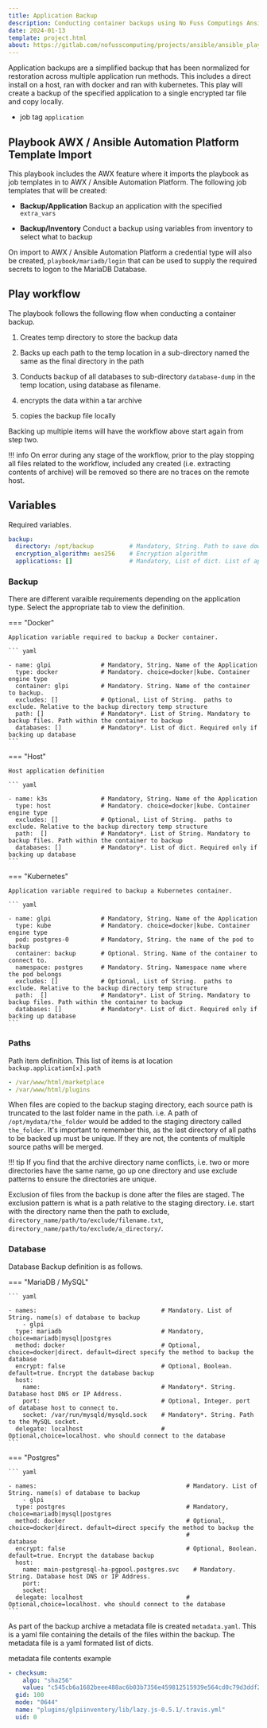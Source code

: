 ```yaml
---
title: Application Backup
description: Conducting container backups using No Fuss Computings Ansible playbooks
date: 2024-01-13
template: project.html
about: https://gitlab.com/nofusscomputing/projects/ansible/ansible_playbooks
---
```


Application backups are a simplified backup that has been normalized for restoration across multiple application run methods. This includes a direct install on a host, ran with docker and ran with kubernetes. This play will create a backup of the specified application to a single encrypted tar file and copy locally.

- job tag `application`


## Playbook AWX / Ansible Automation Platform Template Import

This playbook includes the AWX feature where it imports the playbook as job templates in to AWX / Ansible Automation Platform. The following job templates that will be created:

- **Backup/Application** Backup an application with the specified `extra_vars`

- **Backup/Inventory** Conduct a backup using variables from inventory to select what to backup

On import to AWX / Ansible Automation Platform a credential type will also be created, `playbook/mariadb/login` that can be used to supply the required secrets to logon to the MariaDB Database.


## Play workflow

The playbook follows the following flow when conducting a container backup.

1. Creates temp directory to store the backup data

1. Backs up each path to the temp location in a sub-directory named the same as the final directory in the path

1. Conducts backup of all databases to sub-directory `database-dump` in the temp location, using database as filename.

1. encrypts the data within a tar archive

1. copies the backup file locally

Backing up multiple items will have the workflow above start again from step two.

!!! info
    On error during any stage of the workflow, prior to the play stopping all files related to the workflow, included any created (i.e. extracting contents of archive) will be removed so there are no traces on the remote host.


## Variables

Required variables.

``` yaml
backup:
  directory: /opt/backup          # Mandatory, String. Path to save downloaded archive(s) to.
  encryption_algorithm: aes256    # Encryption algorithm
  applications: []                # Mandatory, List of dict. List of applications to backup

```


### Backup

There are different varaible requirements depending on the application type. Select the appropriate tab to view the definition.

=== "Docker"

    Application variable required to backup a Docker container.

    ``` yaml

    - name: glpi              # Mandatory, String. Name of the Application
      type: docker            # Mandatory. choice=docker|kube. Container engine type
      container: glpi         # Mandatory. String. Name of the container to backup.
      excludes: []            # Optional, List of String.  paths to exclude. Relative to the backup directory temp structure
      path: []                # Mandatory*. List of String. Mandatory to backup files. Path within the container to backup
      databases: []           # Mandatory*. List of dict. Required only if backing up database
    ```

=== "Host"

    Host application definition

    ``` yaml

    - name: k3s               # Mandatory, String. Name of the Application
      type: host              # Mandatory. choice=docker|kube. Container engine type
      excludes: []            # Optional, List of String.  paths to exclude. Relative to the backup directory temp structure
      path:  []               # Mandatory*. List of String. Mandatory to backup files. Path within the container to backup
      databases: []           # Mandatory*. List of dict. Required only if backing up database
    ```

=== "Kubernetes"

    Application variable required to backup a Kubernetes container.

    ``` yaml

    - name: glpi              # Mandatory, String. Name of the Application
      type: kube              # Mandatory. choice=docker|kube. Container engine type
      pod: postgres-0         # Mandatory, String. the name of the pod to backup
      container: backup       # Optional. String. Name of the container to connect to.
      namespace: postgres     # Mandatory. String. Namespace name where the pod belongs
      excludes: []            # Optional, List of String.  paths to exclude. Relative to the backup directory temp structure
      path:  []               # Mandatory*. List of String. Mandatory to backup files. Path within the container to backup
      databases: []           # Mandatory*. List of dict. Required only if backing up database
    ```


### Paths

Path item definition. This list of items is at location `backup.application[x].path`

``` yaml
- /var/www/html/marketplace
- /var/www/html/plugins 
```


When files are copied to the backup staging directory, each source path is truncated to the last folder name in the path. i.e. A path of `/opt/mydata/the_folder` would be added to the staging directory called `the_folder`. It's important to remember this, as the last directory of all paths to be backed up must be unique. If they are not, the contents of multiple source paths will be merged.

!!! tip
    If you find that the archive directory name conflicts, i.e. two or more directories have the same name, go up one directory and use exclude patterns to ensure the directories are unique.

Exclusion of files from the backup is done after the files are staged. The exclusion pattern is what is a path relative to the staging directory. i.e. start with the directory name then the path to exclude, `directory_name/path/to/exclude/filename.txt`, `directory_name/path/to/exclude/a_directory/`.


### Database

Database Backup definition is as follows.

=== "MariaDB / MySQL"

    ``` yaml

    - names:                                   # Mandatory. List of String. name(s) of database to backup
        - glpi
      type: mariadb                            # Mandatory, choice=mariadb|mysql|postgres
      method: docker                           # Optional, choice=docker|direct. default=direct specify the method to backup the database
      encrypt: false                           # Optional, Boolean. default=true. Encrypt the database backup
      host:
        name:                                  # Mandatory*. String. Database host DNS or IP Address.
        port:                                  # Optional, Integer. port of database host to connect to.
        socket: /var/run/mysqld/mysqld.sock    # Mandatory*. String. Path to the MySQL socket.
      delegate: localhost                      # Optional,choice=localhost. who should connect to the database
    ```

=== "Postgres"

    ``` yaml

    - names:                                          # Mandatory. List of String. name(s) of database to backup
        - glpi
      type: postgres                                  # Mandatory, choice=mariadb|mysql|postgres
      method: docker                                  # Optional, choice=docker|direct. default=direct specify the method to backup the
                                                      #                                                database
      encrypt: false                                  # Optional, Boolean. default=true. Encrypt the database backup
      host: 
        name: main-postgresql-ha-pgpool.postgres.svc    # Mandatory. String. Database host DNS or IP Address.
        port:
        socket:
      delegate: localhost                             # Optional,choice=localhost. who should connect to the database
    ```


As part of the backup archive a metadata file is created `metadata.yaml`. This is a yaml file containing the details of the files within the backup. The metadata file is a yaml formated list of dicts.

metadata file contents example

``` yaml
- checksum:
    algo: "sha256"
    value: "c545cb6a1682beee488ac6b03b7356e459812515939e564cd0c79d3ddf2e2286"
  gid: 100
  mode: "0644"
  name: "plugins/glpiinventory/lib/lazy.js-0.5.1/.travis.yml"
  uid: 0
```
